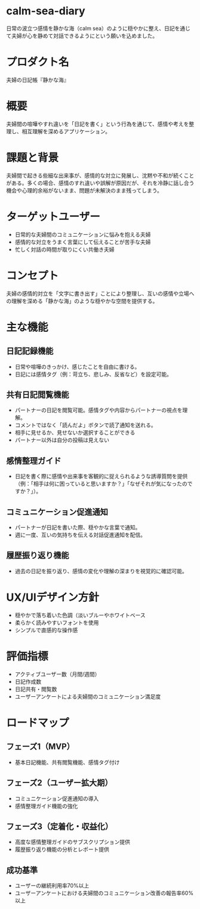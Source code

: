 # calm-sea-diary
日常の波立つ感情を静かな海（calm sea）のように穏やかに整え、日記を通じて夫婦が心を静めて対話できるようにという願いを込めました。

# プロダクト名

夫婦の日記帳『静かな海』

# 概要

夫婦間の喧嘩やすれ違いを「日記を書く」という行為を通じて、感情や考えを整理し、相互理解を深めるアプリケーション。

# 課題と背景

夫婦間で起きる些細な出来事が、感情的な対立に発展し、沈黙や不和が続くことがある。多くの場合、感情のすれ違いや誤解が原因だが、それを冷静に話し合う機会や心理的余裕がないまま、問題が未解決のまま残ってしまう。

# ターゲットユーザー
- 日常的な夫婦間のコミュニケーションに悩みを抱える夫婦
- 感情的な対立をうまく言葉にして伝えることが苦手な夫婦
- 忙しく対話の時間が取りにくい共働き夫婦

# コンセプト

夫婦の感情的対立を「文字に書き出す」ことにより整理し、互いの感情や立場への理解を深める「静かな海」のような穏やかな空間を提供する。

# 主な機能

## 日記記録機能
- 日常や喧嘩のきっかけ、感じたことを自由に書ける。
- 日記には感情タグ（例：苛立ち、悲しみ、反省など）を設定可能。

## 共有日記閲覧機能
- パートナーの日記を閲覧可能。感情タグや内容からパートナーの視点を理解。
- コメントではなく「読んだよ」ボタンで読了通知を送れる。
- 相手に見せるか、見せないか選択することができる
- パートナー以外は自分の投稿は見えない

## 感情整理ガイド
- 日記を書く際に感情や出来事を客観的に捉えられるような誘導質問を提供（例：「相手は何に困っていると思いますか？」「なぜそれが気になったのですか？」）。

## コミュニケーション促進通知
- パートナーが日記を書いた際、穏やかな言葉で通知。
- 週に一度、互いの気持ちを伝える対話促進通知を配信。

## 履歴振り返り機能
- 過去の日記を振り返り、感情の変化や理解の深まりを視覚的に確認可能。

# UX/UIデザイン方針
- 穏やかで落ち着いた色調（淡いブルーやホワイトベース
- 柔らかく読みやすいフォントを使用
- シンプルで直感的な操作感

# 評価指標
- アクティブユーザー数（月間/週間）
- 日記作成数
- 日記共有・閲覧数
- ユーザーアンケートによる夫婦間のコミュニケーション満足度

# ロードマップ

## フェーズ1（MVP）
- 基本日記機能、共有閲覧機能、感情タグ付け

## フェーズ2（ユーザー拡大期）
- コミュニケーション促進通知の導入
- 感情整理ガイド機能の強化

## フェーズ3（定着化・収益化）
- 高度な感情整理ガイドのサブスクリプション提供
- 履歴振り返り機能の分析とレポート提供

## 成功基準
- ユーザーの継続利用率70%以上
- ユーザーアンケートにおける夫婦間のコミュニケーション改善の報告率60%以上
